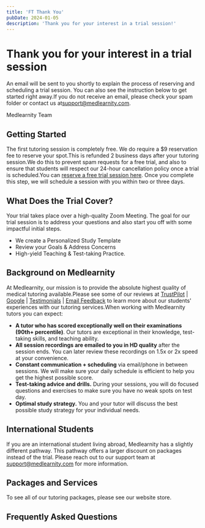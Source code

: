 ```yaml
---
title: 'FT Thank You'
pubDate: 2024-01-05
description: 'Thank you for your interest in a trial session!'
---
```


# Thank you for your interest in a trial session

An email will be sent to you shortly to explain the process of reserving and scheduling a trial session. You can also see the instruction below to get started right away.If you do not receive an email, please check your spam folder or contact us at[support@medlearnity.com](mailto:support@medlearnity.com).

Medlearnity Team

## Getting Started

The first tutoring session is completely free. We do require a $9 reservation fee to reserve your spot.This is refunded 2 business days after your tutoring session.We do this to prevent spam requests for a free trial, and also to ensure that students will respect our 24-hour cancellation policy once a trial is scheduled.You can [reserve a free trial session here](https://www.medlearnity.com/product/trial-reservation/). Once you complete this step, we will schedule a session with you within two or three days.

## What Does the Trial Cover?

Your trial takes place over a high-quality Zoom Meeting. The goal for our trial session is to address your questions and also start you off with some impactful initial steps.

- We create a Personalized Study Template
- Review your Goals & Address Concerns
- High-yield Teaching & Test-taking Practice.

## Background on Medlearnity

At Medlearnity, our mission is to provide the absolute highest quality of medical tutoring available.Please see some of our reviews at [TrustPilot](https://www.trustpilot.com/review/medlearnity.com) | [Google](<https://www.google.com/maps/place/Medlearnity+Tutoring+(USMLE+Step+1-2-3,+MCAT,+ABIM,+ABFM,+ABSITE)/@40.7206058,-74.0014893,17z/data=!3m1!4b1!4m6!3m5!1s0x89c25981baf77257:0xf372ef78c42cfd0b!8m2!3d40.7206058!4d-74.0014893!16s%2Fg%2F11h27bg2pb>) | [Testimonials](https://www.medlearnity.com/student-testimonials/) | [Email Feedback](https://www.medlearnity.com/email-reviews/) to learn more about our students' experiences with our tutoring services.When working with Medlearnity tutors you can expect:

- **A tutor who has scored exceptionally well on their examinations (90th+ percentile)**. Our tutors are exceptional in their knowledge, test-taking skills, and teaching ability.
- **All session recordings are emailed to you in HD quality** after the session ends. You can later review these recordings on 1.5x or 2x speed at your convenience.
- **Constant communication + scheduling** via email/phone in between sessions. We will make sure your daily schedule is efficient to help you get the highest possible score.
- **Test-taking advice and drills.** During your sessions, you will do focused questions and exercises to make sure you have no weak spots on test day.
- **Optimal study strategy.** You and your tutor will discuss the best possible study strategy for your individual needs.

## International Students

If you are an international student living abroad, Medlearnity has a slightly different pathway. This pathway offers a larger discount on packages instead of the trial. Please reach out to our support team at [support@medlearnity.com](mailto:support@medlearnity.com) for more information.

## Packages and Services

To see all of our tutoring packages, please see our website store.

## Frequently Asked Questions
